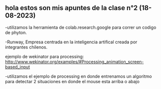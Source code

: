 ## hola estos son mis apuntes  de la clase n°2 (18-08-2023)
-utilizamos la herramienta de colab.research.google para correr un codigo de phyton.

-Runway, Empresa centrada en la inteligencia artifical creada por integrantes chilenos.

ejemplo de wekinator para processing: http://www.wekinator.org/examples/#Processing_animation_screen-based_input

-utilizamos el ejemplo de processing en donde entrenamos un algoritmo para detectar 2 situaciones en donde el mouse esta arriba o abajo
